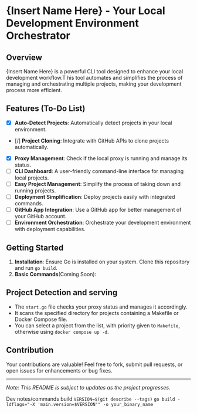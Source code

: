 # {Insert Name Here} - Your Local Development Environment Orchestrator

## Overview

{Insert Name Here} is a powerful CLI tool designed to enhance your local development workflow.T his tool automates and simplifies the process of managing and orchestrating multiple projects, making your development process more efficient.

## Features (To-Do List)
- [X] **Auto-Detect Projects**: Automatically detect projects in your local environment.
- [/] **Project Cloning**: Integrate with GitHub APIs to clone projects automatically.
- [X] **Proxy Management**: Check if the local proxy is running and manage its status.
- [ ] **CLI Dashboard**: A user-friendly command-line interface for managing local projects.
- [ ] **Easy Project Management**: Simplify the process of taking down and running projects.
- [ ] **Deployment Simplification**: Deploy projects easily with integrated commands.
- [ ] **GitHub App Integration**: Use a GitHub app for better management of your GitHub account.
- [ ] **Environment Orchestration**: Orchestrate your development environment with deployment capabilities.

## Getting Started
1. **Installation**: Ensure Go is installed on your system. Clone this repository and run `go build`.
2. **Basic Commands**(Coming Soon):

## Project Detection and serving
- The `start.go` file checks your proxy status and manages it accordingly.
- It scans the specified directory for projects containing a Makefile or Docker Compose file.
- You can select a project from the list, with priority given to `Makefile`, otherwise using `docker compose up -d`.

## Contribution
Your contributions are valuable! Feel free to fork, submit pull requests, or open issues for enhancements or bug fixes.

---

_Note: This README is subject to updates as the project progresses._


Dev notes/commands
build
```VERSION=$(git describe --tags)```
```go build -ldflags="-X 'main.version=$VERSION'" -o your_binary_name```
